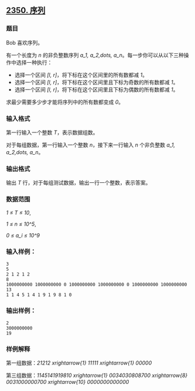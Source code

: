 ## [2350. 序列](https://www.acwing.com/problem/content/2352/)

### 题目

Bob 喜欢序列。

有一个长度为 *n* 的非负整数序列 *a_1, a_2,dots, a_n*。每一步你可以从以下三种操作中选择一种执行：

- 选择一个区间 *[l, r]*，将下标在这个区间里的所有数都减 *1*。
- 选择一个区间 *[l, r]*，将下标在这个区间里且下标为奇数的所有数都减 *1*。
- 选择一个区间 *[l, r]*，将下标在这个区间里且下标为偶数的所有数都减 *1*。

求最少需要多少步才能将序列中的所有数都变成 *0*。

### 输入格式

第一行输入一个整数 *T*，表示数据组数。

对于每组数据，第一行输入一个整数 *n*，接下来一行输入 *n* 个非负整数 *a_1, a_2,dots, a_n*。

### 输出格式

输出 *T* 行，对于每组测试数据，输出一行一个整数，表示答案。

### 数据范围

*1 ≤ T ≤ 10*,

*1 ≤ n ≤ 10^5*,

*0 ≤ a_i ≤ 10^9*

### 输入样例：

```
3
5
2 1 2 1 2
8
1000000000 1000000000 0 1000000000 1000000000 0 1000000000 1000000000
13
1 1 4 5 1 4 1 9 1 9 8 1 0
```

### 输出样例：

```
2
3000000000
19
```

### 样例解释

第一组数据：*21212 xrightarrow{1} 11111 xrightarrow{1} 00000*

第三组数据：*1145141919810 xrightarrow{1} 0034030808700 xrightarrow{8} 0031000000700 xrightarrow{10} 0000000000000*
